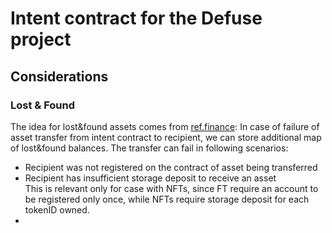 # Intent contract for the Defuse project

## Considerations

### Lost & Found
The idea for lost&found assets comes from [ref.finance](https://github.com/ref-finance/ref-contracts/blob/d241d7aeaa6250937b160d56e5c4b5b48d9d97f7/ref-exchange/src/account_deposit.rs#L435):
In case of failure of asset transfer from intent contract to recipient, we can store additional map of lost&found balances.
The transfer can fail in following scenarios:
* Recipient was not registered on the contract of asset being transferred
* Recipient has insufficient storage deposit to receive an asset  
  This is relevant only for case with NFTs, since FT require an account to be registered only once, while NFTs require storage deposit for each tokenID owned.
* 
